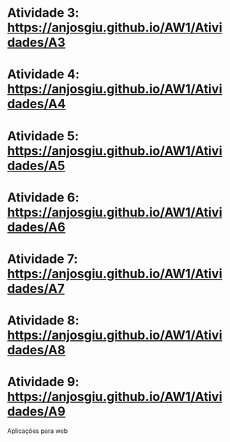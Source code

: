 # Atividade 3: https://anjosgiu.github.io/AW1/Atividades/A3
# Atividade 4: https://anjosgiu.github.io/AW1/Atividades/A4
# Atividade 5: https://anjosgiu.github.io/AW1/Atividades/A5
# Atividade 6: https://anjosgiu.github.io/AW1/Atividades/A6
# Atividade 7: https://anjosgiu.github.io/AW1/Atividades/A7
# Atividade 8: https://anjosgiu.github.io/AW1/Atividades/A8
# Atividade 9: https://anjosgiu.github.io/AW1/Atividades/A9
 
Aplicações para web
